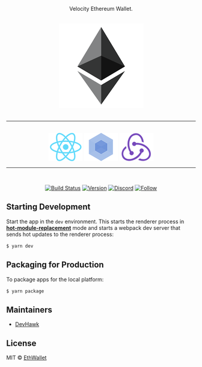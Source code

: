 <p align="center">
Velocity Ethereum Wallet.
</p>

<div align="center">
<br>
<a href="https://www.ethereum.org/" target="_blank"><img src="./internals/img/eth.png" /></a>
</div>
<br>
<hr />
<br />

<div align="center">
  <a href="https://facebook.github.io/react/" target="_blank"><img src="./internals/img/react-padded-90.png" /></a>
  <a href="https://webpack.github.io/" target="_blank"><img src="./internals/img/webpack-padded-90.png" /></a>
  <a href="http://redux.js.org/" target="_blank"><img src="./internals/img/redux-padded-90.png" /></a>
</div>
<hr />
<br />

<div align="center">

[![Build Status][travis-image]][travis-url]
[![Version][github-version]][github-tag-url]
[![Discord][discord-image]][discord-url]
[![Follow][twitter-follow]][twitter-url]

</div>

## Starting Development

Start the app in the `dev` environment. This starts the renderer process in [**hot-module-replacement**](https://webpack.js.org/guides/hmr-react/) mode and starts a webpack dev server that sends hot updates to the renderer process:

```bash
$ yarn dev
```

## Packaging for Production

To package apps for the local platform:

```bash
$ yarn package
```

<!-- ## Docs -->

<!-- See our [docs and guides here](url) -->

## Maintainers

- [DevHawk](https://github.com/DevHawk39704)

## License

MIT © [EthWallet](https://github.com/DevHawk39704/EthWallet)

[discord-image]: https://img.shields.io/discord/531700569409060866.svg
[discord-url]: https://discord.gg/Y2sBmyS
[github-tag-url]: https://github.com/DevHawk39704/EthWallet
[twitter-url]: https://twitter.com/Hawk39704
[github-version]: https://img.shields.io/badge/Version-0.1.0-lightgrey.svg
[travis-image]: https://img.shields.io/travis/com/DevHawk39704/EthWallet/master.svg
[travis-url]: https://travis-ci.com/DevHawk39704/EthWallet
[twitter-follow]: https://img.shields.io/twitter/follow/Hawk39704.svg?label=DevHawk&style=social
